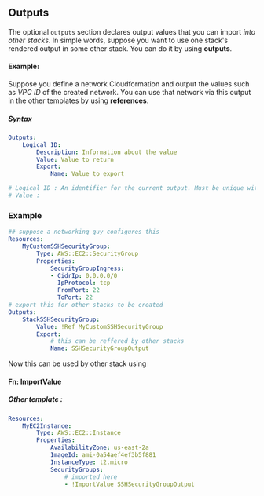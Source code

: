 <h2>Outputs</h2>

The optional ```outputs``` section declares output values that you can import *into other stacks*. 
In simple words, suppose you want to use one stack's rendered output in some other stack. You can do it by using **outputs**.

#### Example: 
Suppose you define a network Cloudformation and output the values such as *VPC ID* of the created network. You can use that network via this output in the other templates by using **references**.

<h5>Syntax</h5>

```yaml
Outputs: 
    Logical ID: 
        Description: Information about the value 
        Value: Value to return 
        Export: 
            Name: Value to export 

# Logical ID : An identifier for the current output. Must be unique withtin template.
# Value :             
```

<h3>Example</h3>

```yaml
## suppose a networking guy configures this 
Resources: 
    MyCustomSSHSecurityGroup: 
        Type: AWS::EC2::SecurityGroup 
        Properties: 
            SecurityGroupIngress: 
            - CidrIp: 0.0.0.0/0
              IpProtocol: tcp
              FromPort: 22
              ToPort: 22 
# export this for other stacks to be created
Outputs: 
    StackSSHSecurityGroup: 
        Value: !Ref MyCustomSSHSecurityGroup
        Export: 
            # this can be reffered by other stacks
            Name: SSHSecurityGroupOutput
```

Now this can be used by other stack using 
#### Fn: ImportValue 

##### Other template : 
```yaml
Resources: 
    MyEC2Instance: 
        Type: AWS::EC2::Instance 
        Properties: 
            AvailabilityZone: us-east-2a
            ImageId: ami-0a54aef4ef3b5f881
            InstanceType: t2.micro
            SecurityGroups: 
                # imported here 
                - !ImportValue SSHSecurityGroupOutput

```
